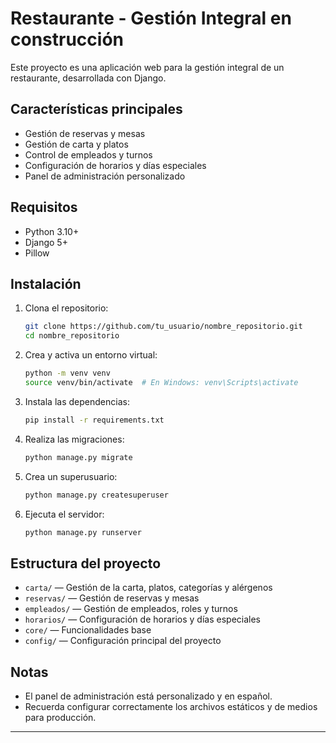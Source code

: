# Restaurante - Gestión Integral en construcción

Este proyecto es una aplicación web para la gestión integral de un restaurante, desarrollada con Django.

## Características principales
- Gestión de reservas y mesas
- Gestión de carta y platos
- Control de empleados y turnos
- Configuración de horarios y días especiales
- Panel de administración personalizado

## Requisitos
- Python 3.10+
- Django 5+
- Pillow

## Instalación
1. Clona el repositorio:
   ```bash
   git clone https://github.com/tu_usuario/nombre_repositorio.git
   cd nombre_repositorio
   ```
2. Crea y activa un entorno virtual:
   ```bash
   python -m venv venv
   source venv/bin/activate  # En Windows: venv\Scripts\activate
   ```
3. Instala las dependencias:
   ```bash
   pip install -r requirements.txt
   ```
4. Realiza las migraciones:
   ```bash
   python manage.py migrate
   ```
5. Crea un superusuario:
   ```bash
   python manage.py createsuperuser
   ```
6. Ejecuta el servidor:
   ```bash
   python manage.py runserver
   ```

## Estructura del proyecto
- `carta/` — Gestión de la carta, platos, categorías y alérgenos
- `reservas/` — Gestión de reservas y mesas
- `empleados/` — Gestión de empleados, roles y turnos
- `horarios/` — Configuración de horarios y días especiales
- `core/` — Funcionalidades base
- `config/` — Configuración principal del proyecto

## Notas
- El panel de administración está personalizado y en español.
- Recuerda configurar correctamente los archivos estáticos y de medios para producción.

---

> 
